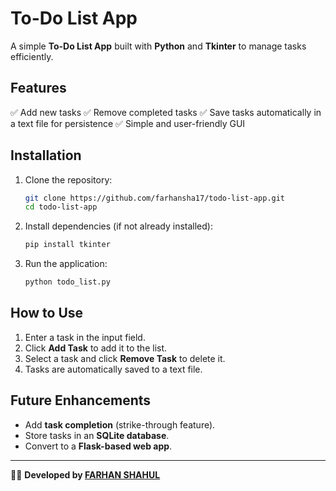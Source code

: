 # To-Do List App

A simple **To-Do List App** built with **Python** and **Tkinter** to manage tasks efficiently.

## Features
✅ Add new tasks
✅ Remove completed tasks
✅ Save tasks automatically in a text file for persistence
✅ Simple and user-friendly GUI

## Installation
1. Clone the repository:
   ```sh
   git clone https://github.com/farhansha17/todo-list-app.git
   cd todo-list-app
   ```
2. Install dependencies (if not already installed):
   ```sh
   pip install tkinter
   ```
3. Run the application:
   ```sh
   python todo_list.py
   ```

## How to Use
1. Enter a task in the input field.
2. Click **Add Task** to add it to the list.
3. Select a task and click **Remove Task** to delete it.
4. Tasks are automatically saved to a text file.

## Future Enhancements
- Add **task completion** (strike-through feature).
- Store tasks in an **SQLite database**.
- Convert to a **Flask-based web app**.

---
👨‍💻 **Developed by [FARHAN SHAHUL](https://github.com/farhansha17)**

